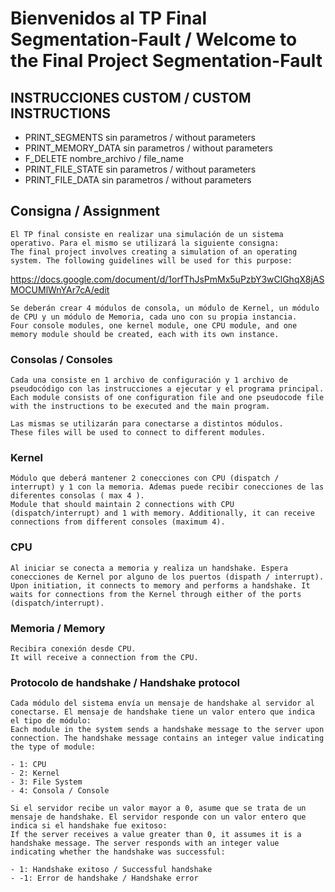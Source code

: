 # Bienvenidos al TP Final Segmentation-Fault / Welcome to the Final Project Segmentation-Fault

## INSTRUCCIONES CUSTOM / CUSTOM INSTRUCTIONS

- PRINT_SEGMENTS sin parametros / without parameters
- PRINT_MEMORY_DATA sin parametros / without parameters
- F_DELETE nombre_archivo / file_name
- PRINT_FILE_STATE sin parametros / without parameters
- PRINT_FILE_DATA sin parametros / without parameters

## Consigna / Assignment

    El TP final consiste en realizar una simulación de un sistema operativo. Para el mismo se utilizará la siguiente consigna:
    The final project involves creating a simulation of an operating system. The following guidelines will be used for this purpose:

https://docs.google.com/document/d/1orfThJsPmMx5uPzbY3wClGhqX8jASMOCUMlWnYAr7cA/edit

    Se deberán crear 4 módulos de consola, un módulo de Kernel, un módulo de CPU y un módulo de Memoria, cada uno con su propia instancia.
    Four console modules, one kernel module, one CPU module, and one memory module should be created, each with its own instance.

### Consolas / Consoles

    Cada una consiste en 1 archivo de configuración y 1 archivo de pseudocódigo con las instrucciones a ejecutar y el programa principal.
    Each module consists of one configuration file and one pseudocode file with the instructions to be executed and the main program.

    Las mismas se utilizarán para conectarse a distintos módulos.
    These files will be used to connect to different modules.

### Kernel

    Módulo que deberá mantener 2 conecciones con CPU (dispatch / interrupt) y 1 con la memoria. Ademas puede recibir conecciones de las diferentes consolas ( max 4 ).
    Module that should maintain 2 connections with CPU (dispatch/interrupt) and 1 with memory. Additionally, it can receive connections from different consoles (maximum 4).

### CPU

    Al iniciar se conecta a memoria y realiza un handshake. Espera conecciones de Kernel por alguno de los puertos (dispath / interrupt).
    Upon initiation, it connects to memory and performs a handshake. It waits for connections from the Kernel through either of the ports (dispatch/interrupt).

### Memoria / Memory

    Recibira conexión desde CPU.
    It will receive a connection from the CPU.

### Protocolo de handshake / Handshake protocol

    Cada módulo del sistema envía un mensaje de handshake al servidor al conectarse. El mensaje de handshake tiene un valor entero que indica el tipo de módulo:
    Each module in the system sends a handshake message to the server upon connection. The handshake message contains an integer value indicating the type of module:

    - 1: CPU
    - 2: Kernel
    - 3: File System
    - 4: Consola / Console

    Si el servidor recibe un valor mayor a 0, asume que se trata de un mensaje de handshake. El servidor responde con un valor entero que indica si el handshake fue exitoso:
    If the server receives a value greater than 0, it assumes it is a handshake message. The server responds with an integer value indicating whether the handshake was successful:

    - 1: Handshake exitoso / Successful handshake
    - -1: Error de handshake / Handshake error
